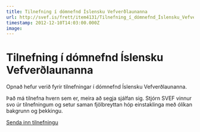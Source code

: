 ```yaml
---
title: Tilnefning í dómnefnd Íslensku Vefverðlaunanna
url: http://svef.is/frett/item4131/Tilnefning_í_dómnefnd_Íslensku_Vefverðlaunanna
timestamp: 2012-12-10T14:03:00.000Z
image: 
---
```


# Tilnefning í dómnefnd Íslensku Vefverðlaunanna

Opnað hefur verið fyrir tilnefningar í dómnefnd Íslensku Vefverðlaunanna.  

Það má tilnefna hvern sem er, meira að segja sjálfan sig. Stjórn SVEF vinnur svo úr tilnefningum og setur saman fjölbreyttan hóp einstaklinga með ólíkan bakgrunn og þekkingu.  

[Senda inn tilnefningu](http://www.svef.is/islensku-vefverdlaunin/domnefnd/)
